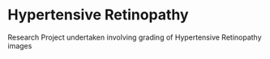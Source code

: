 # Hypertensive Retinopathy
 Research Project undertaken involving grading of Hypertensive Retinopathy images
